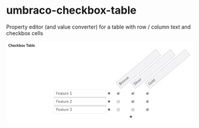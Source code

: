 # umbraco-checkbox-table
Property editor (and value converter) for a table with row / column text and checkbox cells


![Url Example](docs/PropertyEditor.png)